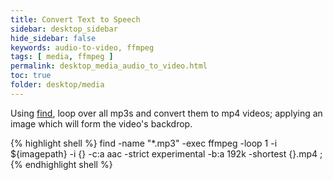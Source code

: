 ```yaml
---
title: Convert Text to Speech
sidebar: desktop_sidebar
hide_sidebar: false
keywords: audio-to-video, ffmpeg
tags: [ media, ffmpeg ]
permalink: desktop_media_audio_to_video.html
toc: true
folder: desktop/media
---
```


Using [find](/shell_find.html), loop over all mp3s and convert them to mp4 videos; applying an image which will form the video's backdrop.

{% highlight shell %}
find -name "*.mp3" -exec ffmpeg -loop 1 -i ${imagepath} -i {} -c:a aac -strict experimental -b:a 192k -shortest {}.mp4 \;
{% endhighlight shell %}

